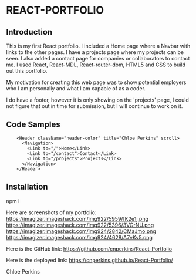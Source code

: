 # REACT-PORTFOLIO

## Introduction

This is my first React portfolio. I included a Home page where a Navbar with links to the other pages. I have a projects page where my projects can be seen. I also added a contact page for companies or collaborators to contact me. I used React, React-MDL, React-router-dom, HTML5 and CSS to build out this portfolio.

My motivation for creating this web page was to show potential employers who I am personally and what I am capable of as a coder.

I do have a footer, however it is only showing on the 'projects' page, I could not figure that out in time for submission, but I will continue to work on it.

## Code Samples

        <Header className="header-color" title="Chloe Perkins" scroll>
          <Navigation>
            <Link to="/">Home</Link>
            <Link to="/contact">Contact</Link>
            <Link to="/projects">Projects</Link>
          </Navigation>
        </Header>

## Installation

npm i

Here are screenshots of my portfolio: 
https://imagizer.imageshack.com/img922/5959/fK2e1j.png
https://imagizer.imageshack.com/img922/5396/3VGrNU.png
https://imagizer.imageshack.com/img924/2842/CMaJmo.png
https://imagizer.imageshack.com/img924/4628/A7vKv5.png

Here is the GitHub link: https://github.com/cnperkins/React-Portfolio

Here is the deployed link: https://cnperkins.github.io/React-Portfolio/


Chloe Perkins